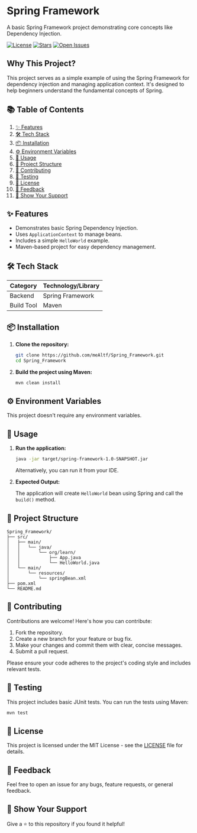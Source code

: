 # Spring Framework

A basic Spring Framework project demonstrating core concepts like Dependency Injection.

[![License](https://img.shields.io/badge/License-MIT-blue.svg)](https://opensource.org/licenses/MIT)
[![Stars](https://img.shields.io/github/stars/meAltf/Spring_Framework)](https://github.com/meAltf/Spring_Framework/stargazers)
[![Open Issues](https://img.shields.io/github/issues/meAltf/Spring_Framework)](https://github.com/meAltf/Spring_Framework/issues)

## Why This Project?

This project serves as a simple example of using the Spring Framework for dependency injection and managing application context. It's designed to help beginners understand the fundamental concepts of Spring.

## 📚 Table of Contents

1.  [✨ Features](#-features)
2.  [🛠️ Tech Stack](#️-tech-stack)
3.  [📦 Installation](#-installation)
4.  [⚙️ Environment Variables](#️-environment-variables)
5.  [🚀 Usage](#-usage)
6.  [📁 Project Structure](#-project-structure)
7.  [🤝 Contributing](#-contributing)
8.  [🧪 Testing](#-testing)
9.  [📄 License](#-license)
10. [💬 Feedback](#-feedback)
11. [🌟 Show Your Support](#-show-your-support)

## ✨ Features

*   Demonstrates basic Spring Dependency Injection.
*   Uses `ApplicationContext` to manage beans.
*   Includes a simple `HelloWorld` example.
*   Maven-based project for easy dependency management.

## 🛠️ Tech Stack

| Category  | Technology/Library |
| --------- | ------------------ |
| Backend   | Spring Framework   |
| Build Tool| Maven              |

## 📦 Installation

1.  **Clone the repository:**

    ```bash
    git clone https://github.com/meAltf/Spring_Framework.git
    cd Spring_Framework
    ```

2.  **Build the project using Maven:**

    ```bash
    mvn clean install
    ```

## ⚙️ Environment Variables

This project doesn't require any environment variables.

## 🚀 Usage

1.  **Run the application:**

    ```bash
    java -jar target/spring-framework-1.0-SNAPSHOT.jar
    ```

    Alternatively, you can run it from your IDE.

2.  **Expected Output:**

    The application will create `HelloWorld` bean using Spring and call the `build()` method.

## 📁 Project Structure

```
Spring_Framework/
├── src/
│   ├── main/
│   │   └── java/
│   │       └── org/learn/
│   │           ├── App.java
│   │           └── HelloWorld.java
│   └── main/
│       └── resources/
│           └── springBean.xml
├── pom.xml
└── README.md
```

## 🤝 Contributing

Contributions are welcome! Here's how you can contribute:

1.  Fork the repository.
2.  Create a new branch for your feature or bug fix.
3.  Make your changes and commit them with clear, concise messages.
4.  Submit a pull request.

Please ensure your code adheres to the project's coding style and includes relevant tests.

## 🧪 Testing

This project includes basic JUnit tests. You can run the tests using Maven:

```bash
mvn test
```

## 📄 License

This project is licensed under the MIT License - see the [LICENSE](LICENSE) file for details.

## 💬 Feedback

Feel free to open an issue for any bugs, feature requests, or general feedback.

## 🌟 Show Your Support

Give a ⭐️ to this repository if you found it helpful!
